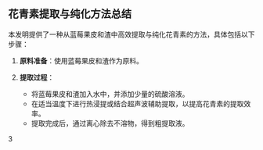 

## 花青素提取与纯化方法总结

本发明提供了一种从蓝莓果皮和渣中高效提取与纯化花青素的方法，具体包括以下步骤：

1. **原料准备**：使用蓝莓果皮和渣作为原料。

2. **提取过程**：
   - 将蓝莓果皮和渣加入水中，并添加少量的硫酸溶液。
   - 在适当温度下进行热浸提或结合超声波辅助提取，以提高花青素的提取效率。
   - 提取完成后，通过离心除去不溶物，得到粗提取液。

3